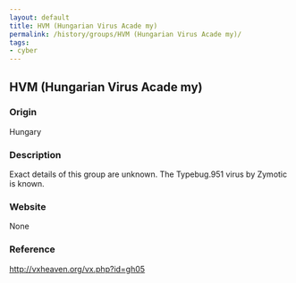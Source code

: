 ```yaml
---
layout: default
title: HVM (Hungarian Virus Acade my)
permalink: /history/groups/HVM (Hungarian Virus Acade my)/
tags:
- cyber
---
```


## HVM (Hungarian Virus Acade my)

### Origin
Hungary

### Description
Exact details of this group are unknown. The Typebug.951 virus by Zymotic is known.

### Website
None

### Reference
http://vxheaven.org/vx.php?id=gh05
